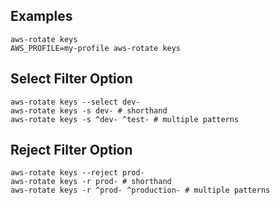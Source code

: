 ## Examples

    aws-rotate keys
    AWS_PROFILE=my-profile aws-rotate keys

## Select Filter Option

    aws-rotate keys --select dev-
    aws-rotate keys -s dev- # shorthand
    aws-rotate keys -s ^dev- ^test- # multiple patterns

## Reject Filter Option

    aws-rotate keys --reject prod-
    aws-rotate keys -r prod- # shorthand
    aws-rotate keys -r ^prod- ^production- # multiple patterns